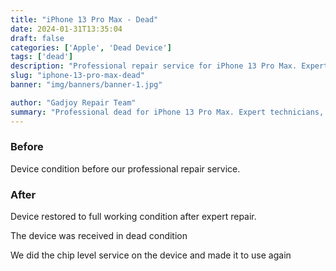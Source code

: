 ```yaml
---
title: "iPhone 13 Pro Max - Dead"
date: 2024-01-31T13:35:04
draft: false
categories: ['Apple', 'Dead Device']
tags: ['dead']
description: "Professional repair service for iPhone 13 Pro Max. Expert diagnosis and quality repairs in Bangalore."
slug: "iphone-13-pro-max-dead"
banner: "img/banners/banner-1.jpg"

author: "Gadjoy Repair Team"
summary: "Professional dead for iPhone 13 Pro Max. Expert technicians, quality parts, warranty included."
---
```


### Before

Device condition before our professional repair service.

### After

Device restored to full working condition after expert repair.

The device was received in dead condition

We did the chip level service on the device and made it to use again